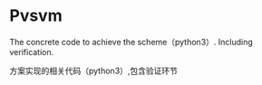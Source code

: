 # Pvsvm
The concrete code to achieve the scheme（python3）.
Including verification.

方案实现的相关代码（python3）,包含验证环节
